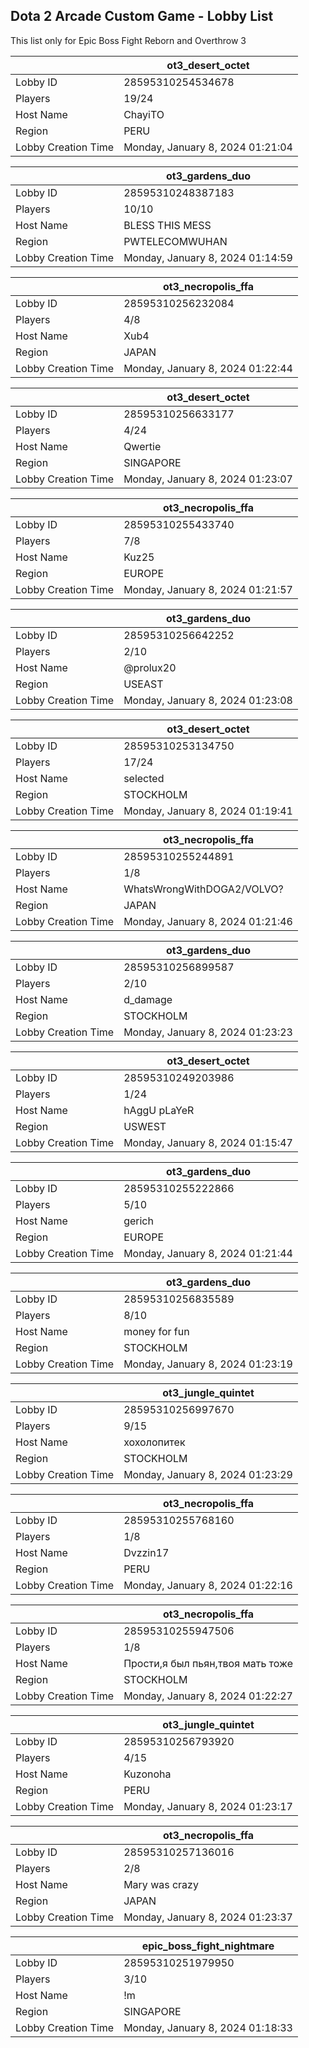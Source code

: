 ## Dota 2 Arcade Custom Game - Lobby List

This list only for Epic Boss Fight Reborn and Overthrow 3

|  | ot3_desert_octet |
| ------ | ------ |
| Lobby ID | 28595310254534678 |
| Players | 19/24 |
| Host Name | ChayiTO |
| Region | PERU |
| Lobby Creation Time | Monday, January 8, 2024 01:21:04 |


|  | ot3_gardens_duo |
| ------ | ------ |
| Lobby ID | 28595310248387183 |
| Players | 10/10 |
| Host Name | BLESS THIS MESS |
| Region | PWTELECOMWUHAN |
| Lobby Creation Time | Monday, January 8, 2024 01:14:59 |


|  | ot3_necropolis_ffa |
| ------ | ------ |
| Lobby ID | 28595310256232084 |
| Players | 4/8 |
| Host Name | Xub4 |
| Region | JAPAN |
| Lobby Creation Time | Monday, January 8, 2024 01:22:44 |


|  | ot3_desert_octet |
| ------ | ------ |
| Lobby ID | 28595310256633177 |
| Players | 4/24 |
| Host Name | Qwertie |
| Region | SINGAPORE |
| Lobby Creation Time | Monday, January 8, 2024 01:23:07 |


|  | ot3_necropolis_ffa |
| ------ | ------ |
| Lobby ID | 28595310255433740 |
| Players | 7/8 |
| Host Name | Kuz25 |
| Region | EUROPE |
| Lobby Creation Time | Monday, January 8, 2024 01:21:57 |


|  | ot3_gardens_duo |
| ------ | ------ |
| Lobby ID | 28595310256642252 |
| Players | 2/10 |
| Host Name | @prolux20 |
| Region | USEAST |
| Lobby Creation Time | Monday, January 8, 2024 01:23:08 |


|  | ot3_desert_octet |
| ------ | ------ |
| Lobby ID | 28595310253134750 |
| Players | 17/24 |
| Host Name | selected |
| Region | STOCKHOLM |
| Lobby Creation Time | Monday, January 8, 2024 01:19:41 |


|  | ot3_necropolis_ffa |
| ------ | ------ |
| Lobby ID | 28595310255244891 |
| Players | 1/8 |
| Host Name | WhatsWrongWithDOGA2/VOLVO? |
| Region | JAPAN |
| Lobby Creation Time | Monday, January 8, 2024 01:21:46 |


|  | ot3_gardens_duo |
| ------ | ------ |
| Lobby ID | 28595310256899587 |
| Players | 2/10 |
| Host Name | d_damage |
| Region | STOCKHOLM |
| Lobby Creation Time | Monday, January 8, 2024 01:23:23 |


|  | ot3_desert_octet |
| ------ | ------ |
| Lobby ID | 28595310249203986 |
| Players | 1/24 |
| Host Name | hAggU pLaYeR |
| Region | USWEST |
| Lobby Creation Time | Monday, January 8, 2024 01:15:47 |


|  | ot3_gardens_duo |
| ------ | ------ |
| Lobby ID | 28595310255222866 |
| Players | 5/10 |
| Host Name | gerich |
| Region | EUROPE |
| Lobby Creation Time | Monday, January 8, 2024 01:21:44 |


|  | ot3_gardens_duo |
| ------ | ------ |
| Lobby ID | 28595310256835589 |
| Players | 8/10 |
| Host Name | money for fun |
| Region | STOCKHOLM |
| Lobby Creation Time | Monday, January 8, 2024 01:23:19 |


|  | ot3_jungle_quintet |
| ------ | ------ |
| Lobby ID | 28595310256997670 |
| Players | 9/15 |
| Host Name | хохолопитек |
| Region | STOCKHOLM |
| Lobby Creation Time | Monday, January 8, 2024 01:23:29 |


|  | ot3_necropolis_ffa |
| ------ | ------ |
| Lobby ID | 28595310255768160 |
| Players | 1/8 |
| Host Name | Dvzzin17 |
| Region | PERU |
| Lobby Creation Time | Monday, January 8, 2024 01:22:16 |


|  | ot3_necropolis_ffa |
| ------ | ------ |
| Lobby ID | 28595310255947506 |
| Players | 1/8 |
| Host Name | Прости,я был пьян,твоя мать тоже |
| Region | STOCKHOLM |
| Lobby Creation Time | Monday, January 8, 2024 01:22:27 |


|  | ot3_jungle_quintet |
| ------ | ------ |
| Lobby ID | 28595310256793920 |
| Players | 4/15 |
| Host Name | Kuzonoha |
| Region | PERU |
| Lobby Creation Time | Monday, January 8, 2024 01:23:17 |


|  | ot3_necropolis_ffa |
| ------ | ------ |
| Lobby ID | 28595310257136016 |
| Players | 2/8 |
| Host Name | Mary was crazy |
| Region | JAPAN |
| Lobby Creation Time | Monday, January 8, 2024 01:23:37 |


|  | epic_boss_fight_nightmare |
| ------ | ------ |
| Lobby ID | 28595310251979950 |
| Players | 3/10 |
| Host Name | !m |
| Region | SINGAPORE |
| Lobby Creation Time | Monday, January 8, 2024 01:18:33 |


